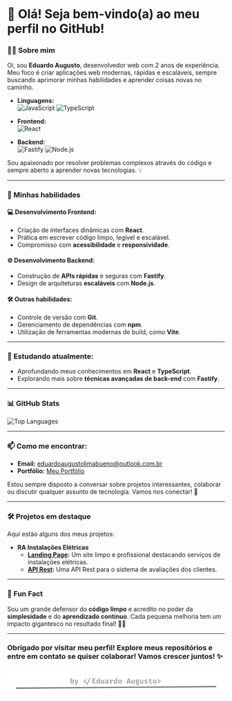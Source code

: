 <h1 align="top">👋 Olá! Seja bem-vindo(a) ao meu perfil no GitHub!</h1>

### 👨‍💻 Sobre mim
Oi, sou **Eduardo Augusto**, desenvolvedor web com 2 anos de experiência. Meu foco é criar aplicações web modernas, rápidas e escaláveis, sempre buscando aprimorar minhas habilidades e aprender coisas novas no caminho.

- **Linguagens:**  
  ![JavaScript](https://img.shields.io/badge/-JavaScript-F7DF1E?style=flat&logo=javascript&logoColor=black) ![TypeScript](https://img.shields.io/badge/-TypeScript-3178C6?style=flat&logo=typescript&logoColor=white)

- **Frontend:**  
  ![React](https://img.shields.io/badge/-React-61DAFB?style=flat&logo=react&logoColor=black)

- **Backend:**  
  ![Fastify](https://img.shields.io/badge/-Fastify-000000?style=flat&logo=fastify&logoColor=white) ![Node.js](https://img.shields.io/badge/-Node.js-339933?style=flat&logo=node.js&logoColor=white)

Sou apaixonado por resolver problemas complexos através do código e sempre aberto a aprender novas tecnologias. 💡

---

### 🚀 Minhas habilidades

#### 💻 Desenvolvimento Frontend:
- Criação de interfaces dinâmicas com **React**.
- Prática em escrever código limpo, legível e escalável.
- Compromisso com **acessibilidade** e **responsividade**.

#### ⚙️ Desenvolvimento Backend:
- Construção de **APIs rápidas** e seguras com **Fastify**.
- Design de arquiteturas **escaláveis** com **Node.js**.

#### 🛠️ Outras habilidades:
- Controle de versão com **Git**.
- Gerenciamento de dependências com **npm**.
- Utilização de ferramentas modernas de build, como **Vite**.

---

### 🌱 Estudando atualmente:
- Aprofundando meus conhecimentos em **React** e **TypeScript**.
- Explorando mais sobre **técnicas avançadas de back-end** com **Fastify**.

---

### 📊 GitHub Stats
![Top Languages](https://github-readme-stats.vercel.app/api/top-langs/?username=D3vEduardo&layout=compact&theme=radical)

---

### 📫 Como me encontrar:
- **Email:** [eduardoaugustolimabueno@outlook.com.br](mailto:eduardoaugustolimabueno@outlook.com.br)  
- **Portfólio:** [Meu Portfólio](https://eduardoaugusto.vercel.app)

Estou sempre disposto a conversar sobre projetos interessantes, colaborar ou discutir qualquer assunto de tecnologia. Vamos nos conectar! 🚀

---

### 🛠️ Projetos em destaque
Aqui estão alguns dos meus projetos:

- **RA Instalações Elétricas**
  - **[Landing Page](https://github.com/D3vEduardo/RaWebsite):** Um site limpo e profissional destacando serviços de instalações elétricas.
  - **[API Rest](https://github.com/D3vEduardo/RaAPI):** Uma API Rest para o sistema de avaliações dos clientes.

---

### 🌟 Fun Fact
Sou um grande defensor do **código limpo** e acredito no poder da **simplesidade** e do **aprendizado contínuo**. Cada pequena melhoria tem um impacto gigantesco no resultado final! 💪🚀

---

### Obrigado por visitar meu perfil! Explore meus repositórios e entre em contato se quiser colaborar! Vamos crescer juntos! ✨
<p align="center"><a href="https://github.com/d3veduardo"><img src="https://github.com/D3vEduardo/D3vEduardo/blob/main/github_readme.png?raw=true" /></a></p>
